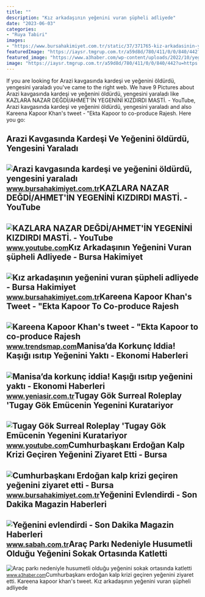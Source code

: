 ```yaml
---
title: ""
description: "Kız arkadaşının yeğenini vuran şüpheli adliyede"
date: "2023-06-03"
categories:
- "Ruya Tabiri"
images:
- "https://www.bursahakimiyet.com.tr/static/37/371765-kiz-arkadasinin-yegenini-vuran-supheli-adliyede-5ed4d6a6a4054-x750.jpg"
featuredImage: "https://iaysr.tmgrup.com.tr/a59d8d/780/411/0/0/840/442?u=https://iysr.tmgrup.com.tr/2021/11/26/manisada-korkunc-iddia-kasigi-isitip-yegenini-yakti-1637913964356.jpeg"
featured_image: "https://www.a3haber.com/wp-content/uploads/2022/10/yegenini-bicaklayarak-oldurup-teslim-oldu-_9904_dhaphoto1-e1665049183232.jpg"
image: "https://iaysr.tmgrup.com.tr/a59d8d/780/411/0/0/840/442?u=https://iysr.tmgrup.com.tr/2021/11/26/manisada-korkunc-iddia-kasigi-isitip-yegenini-yakti-1637913964356.jpeg"
---
```


If you are looking for Arazi kavgasında kardeşi ve yeğenini öldürdü, yengesini yaraladı you've came to the right web. We have 9 Pictures about Arazi kavgasında kardeşi ve yeğenini öldürdü, yengesini yaraladı like KAZLARA NAZAR DEĞDİ/AHMET'İN YEGENİNİ KIZDIRDI MASTİ. - YouTube, Arazi kavgasında kardeşi ve yeğenini öldürdü, yengesini yaraladı and also Kareena Kapoor Khan's tweet - "Ekta Kapoor to co-produce Rajesh. Here you go:

Arazi Kavgasında Kardeşi Ve Yeğenini öldürdü, Yengesini Yaraladı
----------------------------------------------------------------

 ![Arazi kavgasında kardeşi ve yeğenini öldürdü, yengesini yaraladı](https://www.bursahakimiyet.com.tr/static/35/355207-arazi-kavgasinda-kardesi-ve-yegenini-oldurdu-yengesini-yaraladi-5e9d94a7952b3-x750.jpg) <small>www.bursahakimiyet.com.tr</small>KAZLARA NAZAR DEĞDİ/AHMET'İN YEGENİNİ KIZDIRDI MASTİ. - YouTube
---------------------------------------------------------------

 ![KAZLARA NAZAR DEĞDİ/AHMET'İN YEGENİNİ KIZDIRDI MASTİ. - YouTube](https://i.ytimg.com/vi/TocjM-IEOUw/maxresdefault.jpg) <small>www.youtube.com</small>Kız Arkadaşının Yeğenini Vuran şüpheli Adliyede - Bursa Hakimiyet
-----------------------------------------------------------------

 ![Kız arkadaşının yeğenini vuran şüpheli adliyede - Bursa Hakimiyet](https://www.bursahakimiyet.com.tr/static/37/371765-kiz-arkadasinin-yegenini-vuran-supheli-adliyede-5ed4d6a6a4054-x750.jpg) <small>www.bursahakimiyet.com.tr</small>Kareena Kapoor Khan's Tweet - "Ekta Kapoor To Co-produce Rajesh
---------------------------------------------------------------

 ![Kareena Kapoor Khan's tweet - "Ekta Kapoor to co-produce Rajesh](https://pbs.twimg.com/media/Fcyada8X0AANSFu.jpg) <small>www.trendsmap.com</small>Manisa’da Korkunç Iddia! Kaşığı ısıtıp Yeğenini Yaktı - Ekonomi Haberleri
-------------------------------------------------------------------------

 ![Manisa’da korkunç iddia! Kaşığı ısıtıp yeğenini yaktı - Ekonomi Haberleri](https://iaysr.tmgrup.com.tr/a59d8d/780/411/0/0/840/442?u=https://iysr.tmgrup.com.tr/2021/11/26/manisada-korkunc-iddia-kasigi-isitip-yegenini-yakti-1637913964356.jpeg) <small>www.yeniasir.com.tr</small>Tugay Gök Surreal Roleplay 'Tugay Gök Emücenin Yegenini Kuratariyor
-------------------------------------------------------------------

 ![Tugay Gök Surreal Roleplay 'Tugay Gök Emücenin Yegenini Kuratariyor](https://i.ytimg.com/vi/cCEzPLyl1JA/maxresdefault.jpg) <small>www.youtube.com</small>Cumhurbaşkanı Erdoğan Kalp Krizi Geçiren Yeğenini Ziyaret Etti - Bursa
----------------------------------------------------------------------

 ![Cumhurbaşkanı Erdoğan kalp krizi geçiren yeğenini ziyaret etti - Bursa](https://www.bursahakimiyet.com.tr/static/40/402404-cumhurbaskani-erdogan-kalp-krizi-geciren-yegenini-ziyaret-etti-5f304f8d25b53-x750.jpg) <small>www.bursahakimiyet.com.tr</small>Yeğenini Evlendirdi - Son Dakika Magazin Haberleri
--------------------------------------------------

 ![Yeğenini evlendirdi - Son Dakika Magazin Haberleri](https://iasbh.tmgrup.com.tr/6d5391/752/395/0/92/591/401?u=https://isbh.tmgrup.com.tr/sbh/2021/09/25/yegenini-evlendirdi-1632598456293.jpeg) <small>www.sabah.com.tr</small>Araç Parkı Nedeniyle Husumetli Olduğu Yeğenini Sokak Ortasında Katletti
-----------------------------------------------------------------------

 ![Araç parkı nedeniyle husumetli olduğu yeğenini sokak ortasında katletti](https://www.a3haber.com/wp-content/uploads/2022/10/yegenini-bicaklayarak-oldurup-teslim-oldu-_9904_dhaphoto1-e1665049183232.jpg) <small>www.a3haber.com</small>Cumhurbaşkanı erdoğan kalp krizi geçiren yeğenini ziyaret etti. Kareena kapoor khan's tweet. Kız arkadaşının yeğenini vuran şüpheli adliyede
